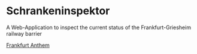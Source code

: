 # Schrankeninspektor
A Web-Application to inspect the current status of the Frankfurt-Griesheim railway barrier

[Frankfurt Anthem](https://www.youtube.com/watch?v=P3fM1J2-CrY&ab_channel=HaftbefehlVEVO)